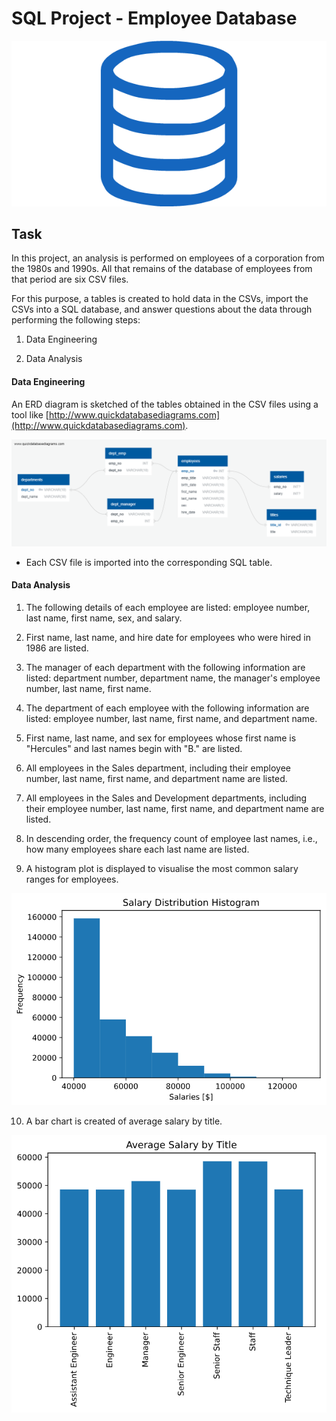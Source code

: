 # SQL Project - Employee Database

![sql.png](sql.png)

## Task

In this project, an analysis is performed on employees of a corporation from the 1980s and 1990s. All that remains of the database of employees from that period are six CSV files.

For this purpose, a tables is created to hold data in the CSVs, import the CSVs into a SQL database, and answer questions about the data through performing the following steps:

1. Data Engineering

2. Data Analysis

#### Data Engineering

An ERD diagram is sketched of the tables obtained in the CSV files using a tool like [http://www.quickdatabasediagrams.com](http://www.quickdatabasediagrams.com).

![ERD_Diagram.png](Images/ERD_Diagram.png)

* Each CSV file is imported into the corresponding SQL table. 

#### Data Analysis

1. The following details of each employee are listed: employee number, last name, first name, sex, and salary.

2. First name, last name, and hire date for employees who were hired in 1986 are listed.

3. The manager of each department with the following information are listed: department number, department name, the manager's employee number, last name, first name.

4. The department of each employee with the following information are listed: employee number, last name, first name, and department name.

5. First name, last name, and sex for employees whose first name is "Hercules" and last names begin with "B." are listed.

6. All employees in the Sales department, including their employee number, last name, first name, and department name are listed.

7. All employees in the Sales and Development departments, including their employee number, last name, first name, and department name are listed.

8. In descending order, the frequency count of employee last names, i.e., how many employees share each last name are listed.

9. A histogram plot is displayed to visualise the most common salary ranges for employees.

![salary.png](Images/salary.png)

10. A bar chart is created of average salary by title.

![salary_title.png](Images/salary_title.png)
